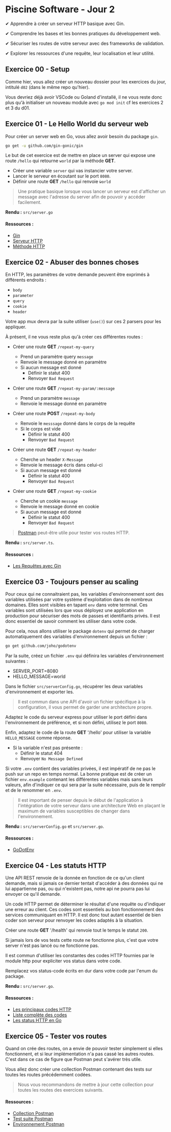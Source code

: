 # Piscine Software - Jour 2

✔ Apprendre à créer un serveur HTTP basique avec Gin.

✔ Comprendre les bases et les bonnes pratiques du développement web.

✔ Sécuriser les routes de votre serveur avec des frameworks de validation.

✔ Explorer les ressources d'une requête, leur localisation et leur utilité.

## Exercice 00 - Setup

Comme hier, vous allez créer un nouveau dossier pour les exercices du jour, intitulé `d02` (dans le même repo qu'hier).

Vous devriez déjà avoir VSCode ou Goland d'installé, il ne vous reste donc plus qu'à initialiser un nouveau module avec `go mod init` cf les exercices 2 et 3 du d01.

## Exercice 01 - Le Hello World du serveur web

Pour créer un server web en Go, vous allez avoir besoin du package `gin`.

```sh
go get -u github.com/gin-gonic/gin
```

Le but de cet exercice est de mettre en place un server qui expose une route `/hello` qui retourne `world` par la méthode **GET**.

- Créer une variable `server` qui vas instancier votre server.
- Lancer le serveur en écoutant sur le port `8080`.
- Définir une route **GET** `/hello` qui renvoie `ẁorld`

> Une pratique basique lorsque vous lancer un serveur est d'afficher un message avec l'adresse du server afin de pouvoir y accéder facilement.

**Rendu :** `src/server.go`

#### Ressources :
- [Gin](https://github.com/gin-gonic/gin#quick-start)
- [Serveur HTTP](https://developer.mozilla.org/en-US/docs/Learn/Common_questions/What_is_a_web_server)
- [Méthode HTTP](https://developer.mozilla.org/fr/docs/Web/HTTP/M%C3%A9thode)


## Exercice 02 - Abuser des bonnes choses

En HTTP, les paramètres de votre demande peuvent être exprimés à différents endroits :

- `body`
- `parameter`
- `query`
- `cookie`
- `header`

Votre app mux devra par la suite utiliser (`use()`) sur ces 2 parsers pour les appliquer.
  
À présent, il ne vous reste plus qu'à créer ces différentes routes :

- Créer une route **GET** `/repeat-my-query`
  - Prend un paramètre query `message`
  - Renvoie le message donné en paramètre
  - Si aucun message est donné
    - Définir le statut 400
    - Renvoyer `Bad Request`

- Créer une route **GET** `/repeat-my-param/:message`
  - Prend un paramètre `message`
  - Renvoie le message donné en paramètre

- Créer une route **POST** `/repeat-my-body`
  - Renvoie le `messsage` donné dans le corps de la requête
  - Si le corps est vide
    - Définir le statut 400
    - Renvoyer `Bad Request`

- Créer une route **GET** `/repeat-my-header`
  - Cherche un header `X-Message`
  - Renvoie le message écris dans celui-ci
  - Si aucun message est donné
    - Définir le statut 400
    - Renvoyer `Bad Request`

- Créer une route **GET** `/repeat-my-cookie`
  - Cherche un cookie `message`
  - Renvoie le message donné en cookie
  - Si aucun message est donné
    - Définir le statut 400
    - Renvoyer `Bad Request`

> [Postman](https://www.postman.com/) peut-être utile pour tester vos routes HTTP.

**Rendu :** `src/server.ts`.

#### Ressources :
- [Les Requêtes avec Gin](https://github.com/gin-gonic/gin#api-examples)

## Exercice 03 - Toujours penser au scaling

Pour ceux qui ne connaitraient pas, les variables d'environnement sont des variables utilisées par votre système d'exploitation dans de nombreux domaines. Elles sont visibles en tapant `env` dans votre terminal.
Ces variables sont utilisées lors que vous déployez une application en production pour sécuriser des mots de passes et identifiants privés.
Il est donc essentiel de savoir comment les utiliser dans votre code.

Pour cela, nous allons utiliser le package `dotenv` qui permet de charger automatiquement des variables d'environnement depuis un fichier :

```sh
go get github.com/joho/godotenv
```

Par la suite, créez un fichier `.env` qui définira les variables d'environnement suivantes :
  - SERVER_PORT=8080
  - HELLO_MESSAGE=world

Dans le fichier `src/serverConfig.go`, récupérer les deux variables d'environnement et exporter les.

> Il est commun dans une API d'avoir un fichier spécifique à la configuration, il vous permet de garder une architecture propre.

Adaptez le code du serveur express pour utiliser le port défini dans l'environnement de préférence, et si non défini, utilisez le port `8080`.

Enfin, adaptez le code de la route **GET** '/hello' pour utiliser la variable `HELLO_MESSAGE` comme réponse.
  - Si la variable n'est pas présente :
      - Définir le statut 404
      - Renvoyer `No Message Defined`

Si votre `.env` contient des variables privées, il est impératif de ne pas le push sur un repo en temps normal.
La bonne pratique est de créer un fichier `env.example` contenant les différentes variables mais sans leurs valeurs, afin d'indiquer ce qui sera par la suite nécessaire, puis de le remplir et de le renommer en `.env`.

> Il est important de penser depuis le début de l'application à l'intégration de votre serveur dans une architecture Web en plaçant le maximum de variables susceptibles de changer dans l'environnement.

**Rendu :** `src/serverConfig.go` et `src/server.go`.

#### Ressources :
- [GoDotEnv](https://github.com/joho/godotenv)

## Exercice 04 - Les statuts HTTP

Une API REST renvoie de la donnée en fonction de ce qu'un client demande, mais si jamais ce dernier tentait d'accéder à des données qui ne lui appartienne pas, ou qui n'existent pas, notre api ne pourra pas lui envoyer ce qu'il demande.  

Un code HTTP permet de déterminer le résultat d'une requête ou d'indiquer une erreur au client. Ces codes sont essentiels au bon fonctionnement des services communiquant en HTTP. Il est donc tout autant essentiel de bien coder son serveur pour renvoyer les codes adaptés à la situation.

Créer une route **GET** '/health' qui renvoie tout le temps le statut `200`.  

Si jamais lors de vos tests cette route ne fonctionne plus, c'est que votre server n'est pas lancé ou ne fonctionne pas.

Il est commun d'utiliser les constantes des codes HTTP fournies par le module http pour expliciter vos status dans votre code.

Remplacez vos status-code écrits en dur dans votre code par l'enum du package.

**Rendu :** `src/server.go`.

#### Ressources :
- [Les principaux codes HTTP](https://medium.com/@sahelasumi/http-status-codes-31644d99fb1)
- [Liste complète des codes](http://www.standard-du-web.com/liste_des_codes_http.php)
- [Les status HTTP en Go](https://golang.org/pkg/net/http/#pkg-constants)

## Exercice 05 - Tester vos routes

Quand on crée des routes, on a envie de pouvoir tester simplement si elles fonctionnent, et si leur implémentation n'a pas cassé les autres routes.
C'est dans ce cas de figure que Postman peut s'avérer très utile.

Vous allez donc créer une collection Postman contenant des tests sur toutes les routes précédemment codées.

> Nous vous recommandons de mettre à jour cette collection pour toutes les routes des exercices suivants.

#### Ressources :
- [Collection Postman](https://learning.postman.com/docs/sending-requests/intro-to-collections/)
- [Test suite Postman](https://www.postman.com/use-cases/api-testing-automation/)
- [Environnement Postman](https://learning.postman.com/docs/sending-requests/managing-environments/)
